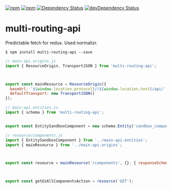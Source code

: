 [![npm](http://img.shields.io/npm/v/multi-routing-api.svg?style=flat-square)](https://www.npmjs.com/package/multi-routing-api)
[![npm](http://img.shields.io/npm/l/multi-routing-api.svg?style=flat-square)](http://opensource.org/licenses/MIT)
[![Dependency Status](https://david-dm.org/aliaksandr-master/multi-routing-api.svg?style=flat-square)](https://david-dm.org/aliaksandr-master/multi-routing-api)
[![devDependency Status](https://david-dm.org/aliaksandr-master/multi-routing-api/dev-status.svg?style=flat-square)](https://david-dm.org/aliaksandr-master/multi-routing-api#info=devDependencies)

# multi-routing-api
Predictable fetch for redux.
Used normalizr.

```shell
$ npm install multi-routing-api --save
```

```js
// main-api.origins.js
import { ResourceOrigin, TransportJSON } from 'multi-routing-api';



export const mainResource = ResourceOrigin({
  baseUrl: `${window.location.protocol}//${window.location.host}/api/`,
  defaultTransport: new TransportJSON()
});

```

```js
// main-api.entities.js
import { schema } from 'multi-routing-api';


export const EntitySandboxComponent = new schema.Entity('sandbox_component');
```

```js
// resource/components.js
import { EntitySandboxComponent } from '../main-api.entities';
import { mainResource } from '../main-api.origins';



export const resource = mainResource('/components', {}, { responseSchema: [ EntitySandboxComponent ] });



export const getUiAllComponentsAction = resource('GET');
```
